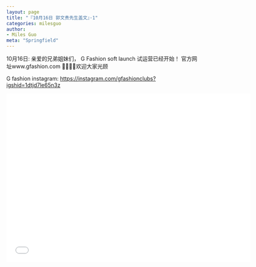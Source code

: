 ```yaml
---
layout: page
title: "『10月16日 郭文贵先生盖文』·1"
categories: milesguo
author:
- Miles Guo
meta: "Springfield"
---
```


10月16日: 亲爱的兄弟姐妹们， G Fashion soft launch 试运营已经开始！ 官方网址www.gfashion.com 🙏🙏🙏🙏欢迎大家光顾

G fashion instagram: https://instagram.com/gfashionclubs?igshid=1dtjd7le65n3z

<center>
<iframe width="640" height="440" src="../../../../video/milesguo/2020_10_16_Miles_Guo_Getter_1.MOV" frameborder="0" allow="accelerometer; autoplay; encrypted-media; gyroscope; picture-in-picture" allowfullscreen></iframe>
</center>
